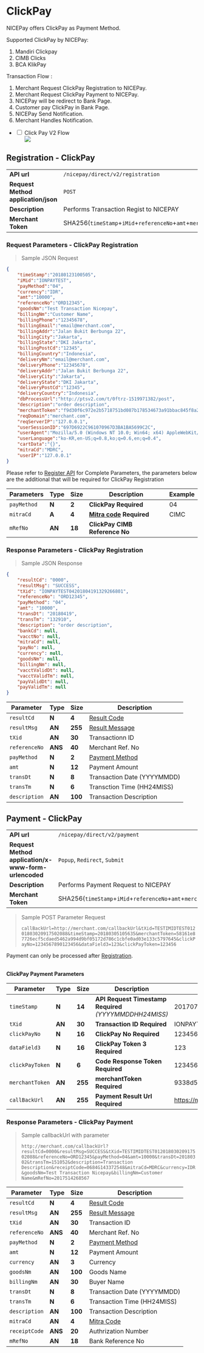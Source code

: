 # ClickPay

NICEPay offers ClickPay as Payment Method.

Supported ClickPay by NICEPay:
<ol type="1">
  <li>Mandiri Clickpay
  <li>CIMB Clicks
  <li>BCA KlikPay
</ol>

Transaction Flow :
<ol type="1">
  <li>Merchant Request ClickPay Registration to NICEPay.
  <li>Merchant Request ClickPay Payment to NICEPay.
  <li>NICEPay will be redirect to Bank Page.
  <li>Customer pay ClickPay in Bank Page.
  <li>NICEPay Send Notification.
  <li>Merchant Handles Notification.
</ol>

<div class="wrapper">
<ul>
  <li>
    <input type="checkbox" id="list-item-cpayv2">
    <label for="list-item-cpayv2" class="first">Click Pay V2 Flow</label>
    <ul>
      <img src="/images/cpay-normal-v2-flow.png">
    </ul>
  </li>
</ul>
</div>

## Registration - ClickPay

|                                                           |                                                                                                               |
|-----------------------------------------------------------|---------------------------------------------------------------------------------------------------------------|
| **API url**                                               | `/nicepay/direct/v2/registration`                                                                             |
| **Request Method** **application/json**                   | `POST`                                                                                                        |
| **Description**                                           | Performs Transaction Regist to NICEPAY                                                                        |        
| **Merchant Token**                                        | SHA256(`timeStamp`+`iMid`+`referenceNo`+`amt`+`merchantKey`)                                                  |

### Request Parameters - ClickPay Registration

> Sample JSON Request

```json
{
    "timeStamp":"20180123100505",
    "iMid":"IONPAYTEST",
    "payMethod":"04",
    "currency":"IDR",
    "amt":"10000",
    "referenceNo":"ORD12345",
    "goodsNm":"Test Transaction Nicepay",
    "billingNm":"Customer Name",
    "billingPhone":"12345678",
    "billingEmail":"email@merchant.com",
    "billingAddr":"Jalan Bukit Berbunga 22",
    "billingCity":"Jakarta",
    "billingState":"DKI Jakarta",
    "billingPostCd":"12345",
    "billingCountry":"Indonesia",
    "deliveryNm":"email@merchant.com",
    "deliveryPhone":"12345678",
    "deliveryAddr":"Jalan Bukit Berbunga 22",
    "deliveryCity":"Jakarta",
    "deliveryState":"DKI Jakarta",
    "deliveryPostCd":"12345",
    "deliveryCountry":"Indonesia",
    "dbProcessUrl":"http://ptsv2.com/t/0ftrz-1519971382/post",
    "description":"order description",
    "merchantToken":"f9d30f6c972e2b5718751bd087b178534673a91bbac845f8a24e60e8e4abbbc5",
    "reqDomain":"merchant.com",
    "reqServerIP":"127.0.0.1",
    "userSessionID":"697D6922C961070967D3BA1BA5699C2C",
    "userAgent":"Mozilla/5.0 (Windows NT 10.0; Win64; x64) AppleWebKit/537.36 (KHTML,like Gecko) Chrome/60.0.3112.101 Safari/537.36",
    "userLanguage":"ko-KR,en-US;q=0.8,ko;q=0.6,en;q=0.4",
    "cartData":"{}",
    "mitraCd":"MDRC",
    "userIP":"127.0.0.1"
}
```

<aside class="notice">Please refer to <a href="#registration">Register API</a> for Complete Parameters, the parameters below are the additional that will be required for ClickPay Registration</aside>

| Parameters  | **Type** | **Size** | **Description**                            | Example |
| ----------- | -------- | -------- | ------------------------------------------ | ------- |
| `payMethod` | **N**    | **2**    | **ClickPay** **Required**                  | 04      |
| `mitraCd`   | **A**    | **4**    | **[Mitra code](#mitra-code)** **Required** | CIMC    |
| `mRefNo`    | **AN**   | **18**   | **ClickPay CIMB Reference No**             |         |

### Response Parameters - ClickPay Registration
> Sample JSON Response

```json
{
    "resultCd": "0000",
    "resultMsg": "SUCCESS",
    "tXid": "IONPAYTEST04201804191329266801",
    "referenceNo": "ORD12345",
    "payMethod": "04",
    "amt": "10000",
    "transDt": "20180419",
    "transTm": "132910",
    "description": "order description",
    "bankCd": null,
    "vacctNo": null,
    "mitraCd": null,
    "payNo": null,
    "currency": null,
    "goodsNm": null,
    "billingNm": null,
    "vacctValidDt": null,
    "vacctValidTm": null,
    "payValidDt": null,
    "payValidTm": null
}
```

| Parameter     | Type    | **Size** | Description                       |
| ------------- | ------- | -------- | --------------------------------- |
| `resultCd`    | **N**   | **4**    | [Result Code](#error-code)        |
| `resultMsg`   | **AN**  | **255**  | [Result Message](#error-code)     |
| `tXid`        | **AN**  | **30**   | Transactionn ID                   |
| `referenceNo` | **ANS** | **40**   | Merchant Ref. No                  |
| `payMethod`   | **N**   | **2**    | [Payment Method](#payment-method) |
| `amt`         | **N**   | **12**   | Payment Amount                    |
| `transDt`     | **N**   | **8**    | Transaction Date (YYYYMMDD)       |
| `transTm`     | **N**   | **6**    | Transction Time (HH24MISS)        |
| `description` | **AN**  | **100**  | Transaction Description           |

## Payment - ClickPay

|                                                           |                                                                                                               |
|-----------------------------------------------------------|---------------------------------------------------------------------------------------------------------------|
| **API url**                                               | `/nicepay/direct/v2/payment`                                                                                  |
| **Request Method** **application/x-www-form-urlencoded**  | `Popup`, `Redirect`, `Submit`                                                                                 |
| **Description**                                           | Performs Payment Request to NICEPAY                                                                           |
| **Merchant Token**                                        | SHA256(`timeStamp`+`iMid`+`referenceNo`+`amt`+`merchantKey`)                                                  |

> Sample POST Parameter Request
>
> `callBackUrl=http://merchant.com/callbackUrl&tXid=TESTIMIDTEST01201803020917502088&timeStamp=20180305105635&merchantToken=58161e87726ecf5cdaed5462a994d9bf05172d786c1cbfe0ad03e133c5797645&clickPayNo=1234567890123456&dataField3=123&clickPayToken=123456`

<aside class="notice">Payment can only be processed after <a href="#registration-clickpay">Registration</a>.</aside>

<br>**ClickPay Payment Parameters**

| Parameter       | Type   | **Size** | **Description**                                             | Example                          |
| --------------- | ------ | -------- | ----------------------------------------------------------- | -------------------------------- |
| `timeStamp`     | **N**  | **14**   | **API Request Timestamp** **Required** *(YYYYMMDDHH24MISS)* | 20170708123456                   |
| `tXid`          | **AN** | **30**   | **Transaction ID** **Required**                             | IONPAYTEST02201607291027025291   |
| `clickPayNo`    | **N**  | **16**   | **ClickPay No** **Required**                                | 1234567890123456                 |
| `dataField3`    | **N**  | **16**   | **ClickPay Token 3** **Required**                           | 123                              |
| `clickPayToken` | **N**  | **6**    | **Code Response Token** **Required**                        | 123456                           |
| `merchantToken` | **AN** | **255**  | **merchantToken** **Required**                              | 9338d54573688ae18e175240b02...   |
| `callBackUrl`   | **AN** | **255**  | **Payment Result Url** **Required**                         | https://merchant.com/callBackUrl |

### Response Parameters - ClickPay Payment

> Sample callbackUrl with parameter
>
> `http://merchant.com/callbackUrl?resultCd=0000&resultMsg=SUCCESS&tXid=TESTIMIDTEST01201803020917502088&referenceNo=ORD12345&payMethod=04&amt=10000&transDt=20180302&transTm=151052&description=Transaction Description&receiptCode=0684G143372548&mitraCd=MDRC&currency=IDR&goodsNm=Test Transaction Nicepay&billingNm=Customer Name&mRefNo=2017514268567`


| Parameter     | **Type** | Size    | Description                       |
| ------------- | -------- | ------- | --------------------------------- |
| `resultCd`    | **N**    | **4**   | [Result Code](#error-code)        |
| `resultMsg`   | **AN**   | **255** | [Result Message](#error-code)     |
| `tXid`        | **AN**   | **30**  | Transaction ID                    |
| `referenceNo` | **ANS**  | **40**  | Merchant Ref. No                  |
| `payMethod`   | **N**    | **2**   | [Payment Method](#payment-method) |
| `amt`         | **N**    | **12**  | Payment Amount                    |
| `currency`    | **AN**   | **3**   | Currency                          |
| `goodsNm`     | **AN**   | **100** | Goods Name                        |
| `billingNm`   | **AN**   | **30**  | Buyer Name                        |
| `transDt`     | **N**    | **8**   | Transaction Date (YYYYMMDD)       |
| `transTm`     | **N**    | **6**   | Transaction Time (HH24MISS)       |
| `description` | **AN**   | **100** | Transaction Description           |
| `mitraCd`     | **AN**   | **4**   | [Mitra Code](#mitra-code)         |
| `receiptCode` | **ANS**  | **20**  | Authrization Number               |
| `mRefNo`      | **AN**   | **18**  | Bank Reference No                 |
